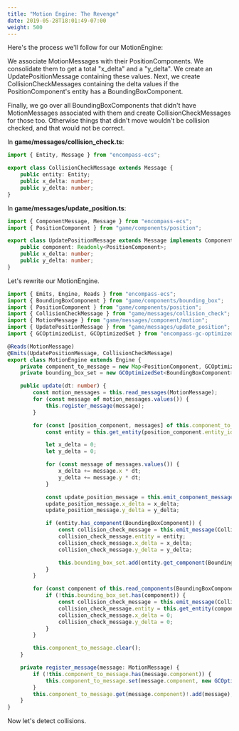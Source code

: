 ```yaml
---
title: "Motion Engine: The Revenge"
date: 2019-05-28T18:01:49-07:00
weight: 500
---
```


Here's the process we'll follow for our MotionEngine:

We associate MotionMessages with their PositionComponents. We consolidate them to get a total "x_delta" and a "y_delta". We create an UpdatePositionMessage containing these values. Next, we create CollisionCheckMessages containing the delta values if the PositionComponent's entity has a BoundingBoxComponent.

Finally, we go over all BoundingBoxComponents that didn't have MotionMessages associated with them and create CollisionCheckMessages for those too. Otherwise things that didn't move wouldn't be collision checked, and that would not be correct.

In **game/messages/collision_check.ts**:

```ts
import { Entity, Message } from "encompass-ecs";

export class CollisionCheckMessage extends Message {
    public entity: Entity;
    public x_delta: number;
    public y_delta: number;
}
```

In **game/messages/update_position.ts**:

```ts
import { ComponentMessage, Message } from "encompass-ecs";
import { PositionComponent } from "game/components/position";

export class UpdatePositionMessage extends Message implements ComponentMessage {
    public component: Readonly<PositionComponent>;
    public x_delta: number;
    public y_delta: number;
}
```

Let's rewrite our MotionEngine.

```ts
import { Emits, Engine, Reads } from "encompass-ecs";
import { BoundingBoxComponent } from "game/components/bounding_box";
import { PositionComponent } from "game/components/position";
import { CollisionCheckMessage } from "game/messages/collision_check";
import { MotionMessage } from "game/messages/component/motion";
import { UpdatePositionMessage } from "game/messages/update_position";
import { GCOptimizedList, GCOptimizedSet } from "encompass-gc-optimized-collections";

@Reads(MotionMessage)
@Emits(UpdatePositionMessage, CollisionCheckMessage)
export class MotionEngine extends Engine {
    private component_to_message = new Map<PositionComponent, GCOptimizedList<MotionMessage>>();
    private bounding_box_set = new GCOptimizedSet<BoundingBoxComponent>();

    public update(dt: number) {
        const motion_messages = this.read_messages(MotionMessage);
        for (const message of motion_messages.values()) {
            this.register_message(message);
        }

        for (const [position_component, messages] of this.component_to_message.entries()) {
            const entity = this.get_entity(position_component.entity_id)!;

            let x_delta = 0;
            let y_delta = 0;

            for (const message of messages.values()) {
                x_delta += message.x * dt;
                y_delta += message.y * dt;
            }

            const update_position_message = this.emit_component_message(UpdatePositionMessage, position_component);
            update_position_message.x_delta = x_delta;
            update_position_message.y_delta = y_delta;

            if (entity.has_component(BoundingBoxComponent)) {
                const collision_check_message = this.emit_message(CollisionCheckMessage);
                collision_check_message.entity = entity;
                collision_check_message.x_delta = x_delta;
                collision_check_message.y_delta = y_delta;

                this.bounding_box_set.add(entity.get_component(BoundingBoxComponent));
            }
        }

        for (const component of this.read_components(BoundingBoxComponent).values()) {
            if (!this.bounding_box_set.has(component)) {
                const collision_check_message = this.emit_message(CollisionCheckMessage);
                collision_check_message.entity = this.get_entity(component.entity_id)!;
                collision_check_message.x_delta = 0;
                collision_check_message.y_delta = 0;
            }
        }

        this.component_to_message.clear();
    }

    private register_message(message: MotionMessage) {
        if (!this.component_to_message.has(message.component)) {
            this.component_to_message.set(message.component, new GCOptimizedList<MotionMessage>());
        }
        this.component_to_message.get(message.component)!.add(message);
    }
}
```

Now let's detect collisions.
